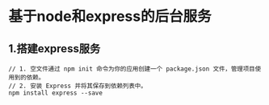 # 基于node和express的后台服务
## 1.搭建express服务
```
// 1. 空文件通过 npm init 命令为你的应用创建一个 package.json 文件，管理项目使用到的依赖。
// 2. 安装 Express 并将其保存到依赖列表中。
npm install express --save
```
